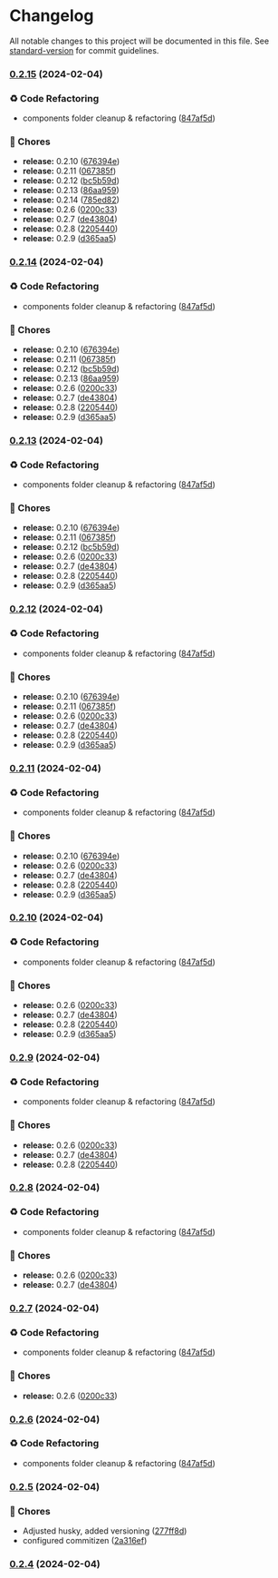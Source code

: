 # Changelog

All notable changes to this project will be documented in this file. See [standard-version](https://github.com/conventional-changelog/standard-version) for commit guidelines.

### [0.2.15](https://github.com/GeorgeCht/anonyma/compare/v0.2.5...v0.2.15) (2024-02-04)


### ♻️ Code Refactoring

* components folder cleanup & refactoring ([847af5d](https://github.com/GeorgeCht/anonyma/commit/847af5dce9e1d44ea48b0ab51d2efa94950d992a))


### 🚚 Chores

* **release:** 0.2.10 ([676394e](https://github.com/GeorgeCht/anonyma/commit/676394e173631fd746bb5f1179bba297d40ab1e6))
* **release:** 0.2.11 ([067385f](https://github.com/GeorgeCht/anonyma/commit/067385f5e73bf8611f57acc89991f885aed0dcb4))
* **release:** 0.2.12 ([bc5b59d](https://github.com/GeorgeCht/anonyma/commit/bc5b59d9f9077e0b924a00e8b3d1c8e8799c673d))
* **release:** 0.2.13 ([86aa959](https://github.com/GeorgeCht/anonyma/commit/86aa9594d16549c1936ce18e48e3683b92ac95b4))
* **release:** 0.2.14 ([785ed82](https://github.com/GeorgeCht/anonyma/commit/785ed82e1f02114c6aafe42f71ff5a0c1019e5b0))
* **release:** 0.2.6 ([0200c33](https://github.com/GeorgeCht/anonyma/commit/0200c332d3a63299fd25a6f3b7b6987b8be70312))
* **release:** 0.2.7 ([de43804](https://github.com/GeorgeCht/anonyma/commit/de4380468470298d30525c51e18301692bb33a18))
* **release:** 0.2.8 ([2205440](https://github.com/GeorgeCht/anonyma/commit/2205440a32426f000f49cf6f82e6ea5ad943b98f))
* **release:** 0.2.9 ([d365aa5](https://github.com/GeorgeCht/anonyma/commit/d365aa59c8af737229e182f63b07c257de831a02))

### [0.2.14](https://github.com/GeorgeCht/anonyma/compare/v0.2.5...v0.2.14) (2024-02-04)


### ♻️ Code Refactoring

* components folder cleanup & refactoring ([847af5d](https://github.com/GeorgeCht/anonyma/commit/847af5dce9e1d44ea48b0ab51d2efa94950d992a))


### 🚚 Chores

* **release:** 0.2.10 ([676394e](https://github.com/GeorgeCht/anonyma/commit/676394e173631fd746bb5f1179bba297d40ab1e6))
* **release:** 0.2.11 ([067385f](https://github.com/GeorgeCht/anonyma/commit/067385f5e73bf8611f57acc89991f885aed0dcb4))
* **release:** 0.2.12 ([bc5b59d](https://github.com/GeorgeCht/anonyma/commit/bc5b59d9f9077e0b924a00e8b3d1c8e8799c673d))
* **release:** 0.2.13 ([86aa959](https://github.com/GeorgeCht/anonyma/commit/86aa9594d16549c1936ce18e48e3683b92ac95b4))
* **release:** 0.2.6 ([0200c33](https://github.com/GeorgeCht/anonyma/commit/0200c332d3a63299fd25a6f3b7b6987b8be70312))
* **release:** 0.2.7 ([de43804](https://github.com/GeorgeCht/anonyma/commit/de4380468470298d30525c51e18301692bb33a18))
* **release:** 0.2.8 ([2205440](https://github.com/GeorgeCht/anonyma/commit/2205440a32426f000f49cf6f82e6ea5ad943b98f))
* **release:** 0.2.9 ([d365aa5](https://github.com/GeorgeCht/anonyma/commit/d365aa59c8af737229e182f63b07c257de831a02))

### [0.2.13](https://github.com/GeorgeCht/anonyma/compare/v0.2.5...v0.2.13) (2024-02-04)


### ♻️ Code Refactoring

* components folder cleanup & refactoring ([847af5d](https://github.com/GeorgeCht/anonyma/commit/847af5dce9e1d44ea48b0ab51d2efa94950d992a))


### 🚚 Chores

* **release:** 0.2.10 ([676394e](https://github.com/GeorgeCht/anonyma/commit/676394e173631fd746bb5f1179bba297d40ab1e6))
* **release:** 0.2.11 ([067385f](https://github.com/GeorgeCht/anonyma/commit/067385f5e73bf8611f57acc89991f885aed0dcb4))
* **release:** 0.2.12 ([bc5b59d](https://github.com/GeorgeCht/anonyma/commit/bc5b59d9f9077e0b924a00e8b3d1c8e8799c673d))
* **release:** 0.2.6 ([0200c33](https://github.com/GeorgeCht/anonyma/commit/0200c332d3a63299fd25a6f3b7b6987b8be70312))
* **release:** 0.2.7 ([de43804](https://github.com/GeorgeCht/anonyma/commit/de4380468470298d30525c51e18301692bb33a18))
* **release:** 0.2.8 ([2205440](https://github.com/GeorgeCht/anonyma/commit/2205440a32426f000f49cf6f82e6ea5ad943b98f))
* **release:** 0.2.9 ([d365aa5](https://github.com/GeorgeCht/anonyma/commit/d365aa59c8af737229e182f63b07c257de831a02))

### [0.2.12](https://github.com/GeorgeCht/anonyma/compare/v0.2.5...v0.2.12) (2024-02-04)


### ♻️ Code Refactoring

* components folder cleanup & refactoring ([847af5d](https://github.com/GeorgeCht/anonyma/commit/847af5dce9e1d44ea48b0ab51d2efa94950d992a))


### 🚚 Chores

* **release:** 0.2.10 ([676394e](https://github.com/GeorgeCht/anonyma/commit/676394e173631fd746bb5f1179bba297d40ab1e6))
* **release:** 0.2.11 ([067385f](https://github.com/GeorgeCht/anonyma/commit/067385f5e73bf8611f57acc89991f885aed0dcb4))
* **release:** 0.2.6 ([0200c33](https://github.com/GeorgeCht/anonyma/commit/0200c332d3a63299fd25a6f3b7b6987b8be70312))
* **release:** 0.2.7 ([de43804](https://github.com/GeorgeCht/anonyma/commit/de4380468470298d30525c51e18301692bb33a18))
* **release:** 0.2.8 ([2205440](https://github.com/GeorgeCht/anonyma/commit/2205440a32426f000f49cf6f82e6ea5ad943b98f))
* **release:** 0.2.9 ([d365aa5](https://github.com/GeorgeCht/anonyma/commit/d365aa59c8af737229e182f63b07c257de831a02))

### [0.2.11](https://github.com/GeorgeCht/anonyma/compare/v0.2.5...v0.2.11) (2024-02-04)


### ♻️ Code Refactoring

* components folder cleanup & refactoring ([847af5d](https://github.com/GeorgeCht/anonyma/commit/847af5dce9e1d44ea48b0ab51d2efa94950d992a))


### 🚚 Chores

* **release:** 0.2.10 ([676394e](https://github.com/GeorgeCht/anonyma/commit/676394e173631fd746bb5f1179bba297d40ab1e6))
* **release:** 0.2.6 ([0200c33](https://github.com/GeorgeCht/anonyma/commit/0200c332d3a63299fd25a6f3b7b6987b8be70312))
* **release:** 0.2.7 ([de43804](https://github.com/GeorgeCht/anonyma/commit/de4380468470298d30525c51e18301692bb33a18))
* **release:** 0.2.8 ([2205440](https://github.com/GeorgeCht/anonyma/commit/2205440a32426f000f49cf6f82e6ea5ad943b98f))
* **release:** 0.2.9 ([d365aa5](https://github.com/GeorgeCht/anonyma/commit/d365aa59c8af737229e182f63b07c257de831a02))

### [0.2.10](https://github.com/GeorgeCht/anonyma/compare/v0.2.5...v0.2.10) (2024-02-04)


### ♻️ Code Refactoring

* components folder cleanup & refactoring ([847af5d](https://github.com/GeorgeCht/anonyma/commit/847af5dce9e1d44ea48b0ab51d2efa94950d992a))


### 🚚 Chores

* **release:** 0.2.6 ([0200c33](https://github.com/GeorgeCht/anonyma/commit/0200c332d3a63299fd25a6f3b7b6987b8be70312))
* **release:** 0.2.7 ([de43804](https://github.com/GeorgeCht/anonyma/commit/de4380468470298d30525c51e18301692bb33a18))
* **release:** 0.2.8 ([2205440](https://github.com/GeorgeCht/anonyma/commit/2205440a32426f000f49cf6f82e6ea5ad943b98f))
* **release:** 0.2.9 ([d365aa5](https://github.com/GeorgeCht/anonyma/commit/d365aa59c8af737229e182f63b07c257de831a02))

### [0.2.9](https://github.com/GeorgeCht/anonyma/compare/v0.2.5...v0.2.9) (2024-02-04)


### ♻️ Code Refactoring

* components folder cleanup & refactoring ([847af5d](https://github.com/GeorgeCht/anonyma/commit/847af5dce9e1d44ea48b0ab51d2efa94950d992a))


### 🚚 Chores

* **release:** 0.2.6 ([0200c33](https://github.com/GeorgeCht/anonyma/commit/0200c332d3a63299fd25a6f3b7b6987b8be70312))
* **release:** 0.2.7 ([de43804](https://github.com/GeorgeCht/anonyma/commit/de4380468470298d30525c51e18301692bb33a18))
* **release:** 0.2.8 ([2205440](https://github.com/GeorgeCht/anonyma/commit/2205440a32426f000f49cf6f82e6ea5ad943b98f))

### [0.2.8](https://github.com/GeorgeCht/anonyma/compare/v0.2.5...v0.2.8) (2024-02-04)


### ♻️ Code Refactoring

* components folder cleanup & refactoring ([847af5d](https://github.com/GeorgeCht/anonyma/commit/847af5dce9e1d44ea48b0ab51d2efa94950d992a))


### 🚚 Chores

* **release:** 0.2.6 ([0200c33](https://github.com/GeorgeCht/anonyma/commit/0200c332d3a63299fd25a6f3b7b6987b8be70312))
* **release:** 0.2.7 ([de43804](https://github.com/GeorgeCht/anonyma/commit/de4380468470298d30525c51e18301692bb33a18))

### [0.2.7](https://github.com/GeorgeCht/anonyma/compare/v0.2.5...v0.2.7) (2024-02-04)


### ♻️ Code Refactoring

* components folder cleanup & refactoring ([847af5d](https://github.com/GeorgeCht/anonyma/commit/847af5dce9e1d44ea48b0ab51d2efa94950d992a))


### 🚚 Chores

* **release:** 0.2.6 ([0200c33](https://github.com/GeorgeCht/anonyma/commit/0200c332d3a63299fd25a6f3b7b6987b8be70312))

### [0.2.6](https://github.com/GeorgeCht/anonyma/compare/v0.2.5...v0.2.6) (2024-02-04)


### ♻️ Code Refactoring

* components folder cleanup & refactoring ([847af5d](https://github.com/GeorgeCht/anonyma/commit/847af5dce9e1d44ea48b0ab51d2efa94950d992a))

### [0.2.5](https://github.com/GeorgeCht/anonyma/compare/v0.2.4...v0.2.5) (2024-02-04)


### 🚚 Chores

* Adjusted husky, added versioning ([277ff8d](https://github.com/GeorgeCht/anonyma/commit/277ff8d5a04de993ded51ae50790906751db9620))
* configured commitizen ([2a316ef](https://github.com/GeorgeCht/anonyma/commit/2a316efa16059b60c14edd6b50cbb0f3f12d3325))

### [0.2.4](https://github.com/GeorgeCht/anonyma/compare/v0.2.2...v0.2.4) (2024-02-04)
